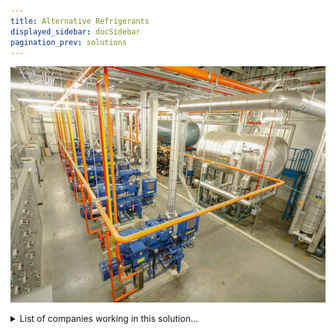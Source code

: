 ```yaml
---
title: Alternative Refrigerants
displayed_sidebar: docSidebar
pagination_prev: solutions
---
```

![Cover Image](../static/img/co2-refrigeration.jpg)

<details>
        <summary>List of companies working in this solution...</summary>
         <em>Note: this is an experimental feature. Accuracy not guaranteed</em>
        <div>
            <ul>
             
                <li><a href="https://DyeCoo.com">Dyecoo</a></li>
            
                <li><a href="https://ccccx.net">C4x Green Carbon</a></li>
            
                <li><a href="https://www.c16bio.com/">C16 Biosciences</a></li>
            
                <li><a href="https://arviatechnology.com">Arvia Technology</a></li>
            
                <li><a href="https://atomocoffee.com">Atomo Molecular Coffee</a></li>
            
                <li><a href="https://www.solugentech.com/">Solugen</a></li>
            
                <li><a href="https://nan">Ecoware</a></li>
            
            </ul>
        </div>
        </details>


:::company job openings
  #### [View open jobs in this Solution](https://climatebase.org/jobs?l=&q=&drawdown_solutions=Alternative+Refrigerants)
:::

## Overview

* **Alternative Refrigerants**: Significant progress in developing environmentally-friendly alternatives such as CO2 and ammonia (NH3).
* **Benefits of CO2 & NH3**: Both are naturally occurring, non-toxic, non-flammable, and ozone-friendly.
* **Industry Leaders**: Daikin Industries (Japanese) and Honeywell International (American) are pioneering in CO2 and NH3-based refrigerant systems.

## Progress Made

* **CO2 Refrigeration**: Low GWP, non-toxic, and non-flammable. Already in use in commercial and industrial sectors.
* **NH3 Refrigeration**: Similar advantages as CO2 and growing in application.
* **Man-made Gases**: HFCs, HCFCs, and FCs, all with high GWP, are being phased out under the Montreal Protocol.

## Lessons Learned

* **Low GWP Preference**: Refrigerants with lower GWP have been more successful.
* **Safety Concerns**: Flammable refrigerants have had safety issues; ammonia has associated health risks; carbon dioxide also has safety concerns.
* **Top Advocates**: United Nations Environment Programme (UNEP), International Institute for Sustainable Development (IISD), World Bank, and International Energy Agency (IEA) lead in advocating and implementing alternative refrigerants.

## Challenges Ahead

* **High Initial Costs**: A significant barrier for many potential adopters.
* **Infrastructure Lacking**: The absence of a robust infrastructure to support alternative refrigerants hinders their adoption.
* **Awareness Issues**: General unawareness among individuals and organizations can limit the uptake of these alternatives.

## Best Path Forward

* **R&D Investments**: Pour more resources into refining and making the technology more cost-efficient.
* **Public Education**: Raise awareness about the benefits of alternative refrigerants.
* **Incentives for Businesses**: Provide benefits to businesses that switch to alternative refrigerants.
* **Industry Giants' Role**: Companies like Honeywell, DuPont, and Chemours should continue their pioneering work, share insights, and drive industry standards.

*Image from [ES Magazine](https://www.esmagazine.com/articles/101759-tracking-the-evolution-of-industrial-refrigerants)*